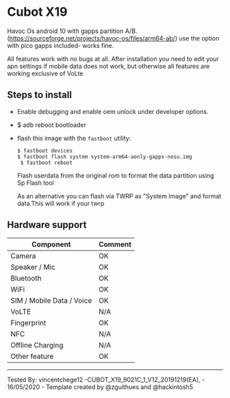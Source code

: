 # Cubot X19 
 Havoc Os android 10 with gapps partition A/B.(https://sourceforge.net/projects/havoc-os/files/arm64-ab/)
 use the option with pico gapps included- works fine.


All features work with no bugs at all.
After installation you need to edit your apn settings if mobile data does not work, but otherwise all features are working exclusive of VoLte

## Steps to install

* Enable debugging and enable oem unlock under developer options.
* $ adb reboot bootloader
* flash this image with the `fastboot` utility:
    ```
    $ fastboot devices
    $ fastboot flash system system-arm64-aonly-gapps-nosu.img
     $ fastboot reboot

    ```
    Flash userdata  from the original rom to format the data partition using Sp Flash tool 

    As an alternative you can flash via TWRP as "System Image" and format data.This will work if your twrp

## Hardware support

| Component                 |      Comment                                              |
|---------------------------|-----------------------------------------------------------|
| Camera                    | OK                                                   |
| Speaker / Mic             | OK                                                   |
| Bluetooth                 | OK                                                   |
| WiFi                      | OK                                                    |
| SIM / Mobile Data / Voice | OK                                                    |
| VoLTE                     | N/A                                                    |
| Fingerprint               | OK                                                    |
| NFC                       | N/A                                                    |
| Offline Charging          | N/A                                                    |
| Other feature             | OK                                                    |
---

Tested By: vincentchege12 -CUBOT_X19_9021C_1_V12_20191219(EA),  - 16/05/2020 - Template created by @zguithues and @hackintosh5

